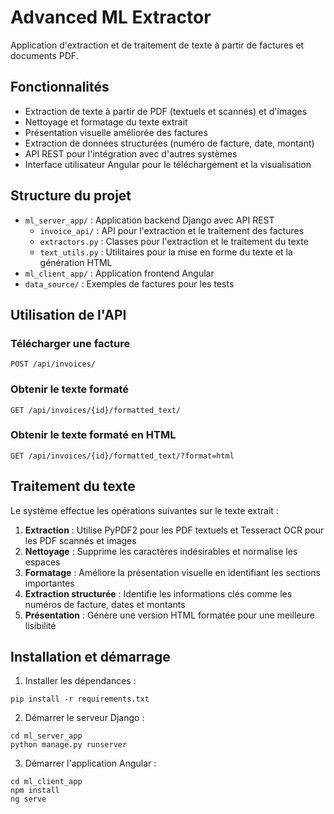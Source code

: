 # Advanced ML Extractor

Application d'extraction et de traitement de texte à partir de factures et documents PDF.

## Fonctionnalités

- Extraction de texte à partir de PDF (textuels et scannés) et d'images
- Nettoyage et formatage du texte extrait
- Présentation visuelle améliorée des factures
- Extraction de données structurées (numéro de facture, date, montant)
- API REST pour l'intégration avec d'autres systèmes
- Interface utilisateur Angular pour le téléchargement et la visualisation

## Structure du projet

- `ml_server_app/` : Application backend Django avec API REST
  - `invoice_api/` : API pour l'extraction et le traitement des factures
  - `extractors.py` : Classes pour l'extraction et le traitement du texte
  - `text_utils.py` : Utilitaires pour la mise en forme du texte et la génération HTML
- `ml_client_app/` : Application frontend Angular
- `data_source/` : Exemples de factures pour les tests

## Utilisation de l'API

### Télécharger une facture

```
POST /api/invoices/
```

### Obtenir le texte formaté

```
GET /api/invoices/{id}/formatted_text/
```

### Obtenir le texte formaté en HTML

```
GET /api/invoices/{id}/formatted_text/?format=html
```

## Traitement du texte

Le système effectue les opérations suivantes sur le texte extrait :

1. **Extraction** : Utilise PyPDF2 pour les PDF textuels et Tesseract OCR pour les PDF scannés et images
2. **Nettoyage** : Supprime les caractères indésirables et normalise les espaces
3. **Formatage** : Améliore la présentation visuelle en identifiant les sections importantes
4. **Extraction structurée** : Identifie les informations clés comme les numéros de facture, dates et montants
5. **Présentation** : Génère une version HTML formatée pour une meilleure lisibilité

## Installation et démarrage

1. Installer les dépendances :
```
pip install -r requirements.txt
```

2. Démarrer le serveur Django :
```
cd ml_server_app
python manage.py runserver
```

3. Démarrer l'application Angular :
```
cd ml_client_app
npm install
ng serve
```